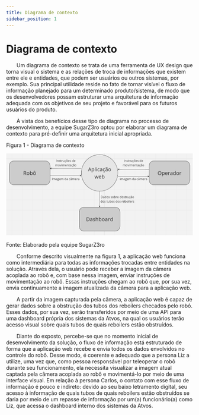 ```yaml
---
title: Diagrama de contexto
sidebar_position: 1
---
```


# Diagrama de contexto

&emsp;&emsp;Um diagrama de contexto se trata de uma ferramenta de UX design que torna visual o sistema e as relações de troca de informações que existem entre ele e entidades, que podem ser usuários ou outros sistemas, por exemplo. Sua principal utilidade reside no fato de tornar visível o fluxo de informação planejado para um determinado produto/sistema, de modo que os desenvolvedores possam estruturar uma arquitetura de informação adequada com os objetivos de seu projeto e favorável para os futuros usuários do produto.

&emsp;&emsp;À vista dos benefícios desse tipo de diagrama no processo de desenvolvimento, a equipe SugarZ3ro optou por elaborar um diagrama de contexto para pré-definir uma arquitetura inicial apropriada.

<p style={{textAlign: 'center'}}>Figura 1 - Diagrama de contexto</p>

![Diagrama de contexto](../../../static/img/sprint-1/diagrama_de_contexto.png)

<p style={{textAlign: 'center'}}>Fonte: Elaborado pela equipe SugarZ3ro</p>

&emsp;&emsp;Conforme descrito visualmente na figura 1, a aplicação web funciona como intermediária para todas as informações trocadas entre entidades na solução. Através dela, o usuário pode receber a imagem da câmera acoplada ao robô e, com base nessa imagem, enviar instruções de movimentação ao robô. Essas instruções chegam ao robô que, por sua vez, envia continuamente a imagem atualizada da câmera para a aplicação web.

&emsp;&emsp;A partir da imagem capturada pela câmera, a aplicação web é capaz de gerar dados sobre a obstrução dos tubos dos reboilers checados pelo robô. Esses dados, por sua vez, serão transferidos por meio de uma API para uma dashboard própria dos sistemas da Atvos, na qual os usuários terão acesso visual sobre quais tubos de quais reboilers estão obstruídos.

&emsp;&emsp;Diante do exposto, percebe-se que no momento inicial de desenvolvimento da solução, o fluxo de informação está estruturado de forma que a aplicação web recebe e envia todos os dados envolvidos no controle do robô. Desse modo, é coerente e adequado que a persona Liz a utilize, uma vez que, como pessoa responsável por teleoperar o robô durante seu funcionamento, ela necessita visualizar a imagem atual captada pela câmera acoplada ao robô e movimentá-lo por meio de uma interface visual. Em relação à persona Carlos, o contato com esse fluxo de informação é pouco e indireto: devido ao seu baixo letramento digital, seu acesso à informação de quais tubos de quais reboilers estão obstruídos se daria por meio de um repasse de informação por um(a) funcionário(a) como Liz, que acessa o dashboard interno dos sistemas da Atvos.